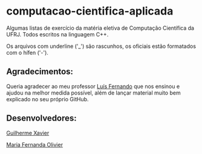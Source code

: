 # computacao-cientifica-aplicada
Algumas listas de exercício da matéria eletiva de Computação Científica da UFRJ. Todos escritos na linguagem C++.

Os arquivos com underline ('_') são rascunhos, os oficiais estão formatados com o hífen ('-').

## Agradecimentos:

Queria agradecer ao meu professor [Luís Fernando](https://github.com/lflrsilva) que nos ensinou e ajudou na melhor medida possível, além de lançar material muito bem explicado no seu próprio GitHub.

## Desenvolvedores: 

[Guilherme Xavier](https://github.com/Guigo1008)

[Maria Fernanda Olivier](https://github.com/1707oliviernanda)
